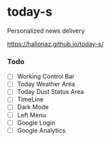 # today-s
Personalized news delivery

https://halionaz.github.io/today-s/

### Todo
- [ ] Working Control Bar
- [ ] Today Weather Area
- [ ] Today Dust Status Area
- [ ] TimeLine
- [ ] Dark Mode
- [ ] Left Menu
- [ ] Google Login
- [ ] Google Analytics